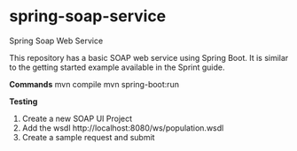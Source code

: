 # spring-soap-service
Spring Soap Web Service

This repository has a basic SOAP web service using Spring Boot. It is similar to the getting started example available in the Sprint guide.

**Commands**
mvn compile
mvn spring-boot:run

**Testing**

1. Create a new SOAP UI Project 
2. Add the wsdl http://localhost:8080/ws/population.wsdl
2. Create a sample request and submit

